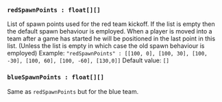### `redSpawnPoints : float[][]`
List of spawn points used for the red team kickoff.
If the list is empty then the default spawn behaviour is employed.
When a player is moved into a team after a game has started he will be positioned in the last point in this list. (Unless the list is empty in which case the old spawn behaviour is employed)
Example: `"redSpawnPoints" : [[100, 0], [100, 30], [100, -30], [100, 60], [100, -60], [130,0]]`
Default value: `[]`

### `blueSpawnPoints : float[][]`
Same as `redSpawnPoints` but for the blue team.
